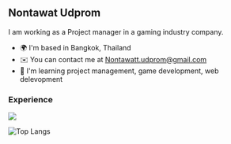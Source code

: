 Nontawat Udprom
---------------

I am working as a Project manager in a gaming industry company. 

* 🌍  I'm based in Bangkok, Thailand
* ✉️  You can contact me at [Nontawatt.udprom@gmail.com](mailto:Nontawatt.udprom@gmail.com)
* 🧠  I'm learning project management, game development, web delevopment

### Experience
<p align="left">
  <a href="https://skillicons.dev">
    <img src="https://skillicons.dev/icons?i=cs,cpp,py,html,css,js,react,godot,unity,git,notion,figma,firebase" />
  </a>
</p>


![Top Langs](https://github-readme-stats.vercel.app/api/top-langs/?username=anuraghazra&layout=compact)
